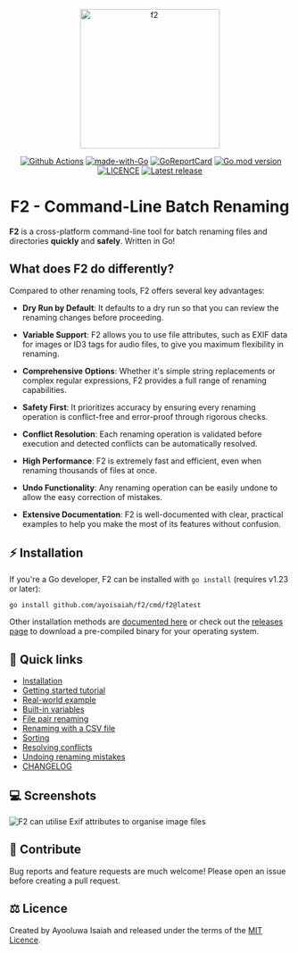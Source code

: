 <p align="center">
   <img src="https://ik.imagekit.io/turnupdev/f2_logo_02eDMiVt7.png" width="250" height="250" alt="f2">
</p>

<p align="center">
   <a href="http://makeapullrequest.com"><img src="https://img.shields.io/badge/PRs-welcome-brightgreen.svg?style=flat" alt=""></a>
   <a href="https://github.com/ayoisaiah/F2/actions"><img src="https://github.com/ayoisaiah/F2/actions/workflows/test.yml/badge.svg" alt="Github Actions"></a>
   <a href="https://golang.org"><img src="https://img.shields.io/badge/Made%20with-Go-1f425f.svg" alt="made-with-Go"></a>
   <a href="https://goreportcard.com/report/github.com/ayoisaiah/f2"><img src="https://goreportcard.com/badge/github.com/ayoisaiah/f2" alt="GoReportCard"></a>
   <a href="https://github.com/ayoisaiah/f2"><img src="https://img.shields.io/github/go-mod/go-version/ayoisaiah/f2.svg" alt="Go.mod version"></a>
   <a href="https://github.com/ayoisaiah/f2/blob/master/LICENCE"><img src="https://img.shields.io/github/license/ayoisaiah/f2.svg" alt="LICENCE"></a>
   <a href="https://github.com/ayoisaiah/f2/releases/"><img src="https://img.shields.io/github/release/ayoisaiah/f2.svg" alt="Latest release"></a>
</p>

<h1 align="center">F2 - Command-Line Batch Renaming</h1>

**F2** is a cross-platform command-line tool for batch renaming files and
directories **quickly** and **safely**. Written in Go!

## What does F2 do differently?

Compared to other renaming tools, F2 offers several key advantages:

- **Dry Run by Default**: It defaults to a dry run so that you can review the
  renaming changes before proceeding.

- **Variable Support**: F2 allows you to use file attributes, such as EXIF data
  for images or ID3 tags for audio files, to give you maximum flexibility in
  renaming.

- **Comprehensive Options**: Whether it's simple string replacements or complex
  regular expressions, F2 provides a full range of renaming capabilities.

- **Safety First**: It prioritizes accuracy by ensuring every renaming operation
  is conflict-free and error-proof through rigorous checks.

- **Conflict Resolution**: Each renaming operation is validated before execution
  and detected conflicts can be automatically resolved.

- **High Performance**: F2 is extremely fast and efficient, even when renaming
  thousands of files at once.

- **Undo Functionality**: Any renaming operation can be easily undone to allow
  the easy correction of mistakes.

- **Extensive Documentation**: F2 is well-documented with clear, practical
  examples to help you make the most of its features without confusion.

## ⚡ Installation

If you're a Go developer, F2 can be installed with `go install` (requires v1.23
or later):

```bash
go install github.com/ayoisaiah/f2/cmd/f2@latest
```

Other installation methods are
[documented here](https://f2.freshman.tech/guide/getting-started.html) or check
out the [releases page](https://github.com/ayoisaiah/f2/releases) to download a
pre-compiled binary for your operating system.

## 📃 Quick links

- [Installation](https://f2.freshman.tech/guide/getting-started.html)
- [Getting started tutorial](https://f2.freshman.tech/guide/tutorial.html)
- [Real-world example](https://f2.freshman.tech/guide/organizing-image-library.html)
- [Built-in variables](https://f2.freshman.tech/guide/how-variables-work.html)
- [File pair renaming](https://f2.freshman.tech/guide/pair-renaming.html)
- [Renaming with a CSV file](https://f2.freshman.tech/guide/csv-renaming.html)
- [Sorting](https://f2.freshman.tech/guide/sorting.html)
- [Resolving conflicts](https://f2.freshman.tech/guide/conflict-detection.html)
- [Undoing renaming mistakes](https://f2.freshman.tech/guide/undoing-mistakes.html)
- [CHANGELOG](https://f2.freshman.tech/reference/changelog.html)

## 💻 Screenshots

![F2 can utilise Exif attributes to organise image files](https://f2.freshman.tech/assets/2.D-uxLR9T.png)

## 🤝 Contribute

Bug reports and feature requests are much welcome! Please open an issue before
creating a pull request.

## ⚖ Licence

Created by Ayooluwa Isaiah and released under the terms of the
[MIT Licence](https://github.com/ayoisaiah/f2/blob/master/LICENCE).
